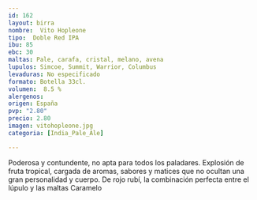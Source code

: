 ```yaml
---
id: 162
layout: birra
nombre:  Vito Hopleone
tipo:  Doble Red IPA
ibu: 85
ebc: 30
maltas: Pale, carafa, cristal, melano, avena
lupulos: Simcoe, Summit, Warrior, Columbus
levaduras: No especificado
formato: Botella 33cl.
volumen:  8.5 %
alergenos: 
origen: España
pvp: "2.80"
precio: 2.80
imagen: vitohopleone.jpg
categoria: [India_Pale_Ale]

---
```

Poderosa y contundente, no apta para todos los paladares. Explosión de fruta tropical, cargada de aromas, sabores y matices que no ocultan una gran personalidad y cuerpo.
De rojo rubí, la combinación perfecta entre el lúpulo y las maltas Caramelo





















